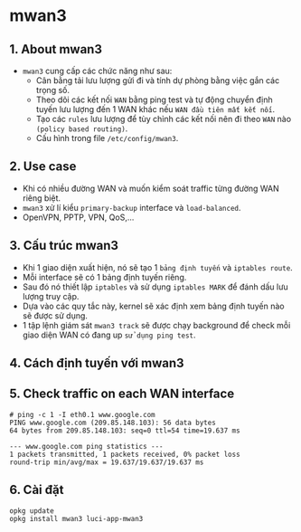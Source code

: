 # mwan3
## 1. About mwan3
- `mwan3` cung cấp các chức năng như sau:
  + Cân bằng tải lưu lượng gửi đi và tính dự phòng bằng việc gắn các trọng số.
  + Theo dõi các kết nối `WAN` bằng ping test và tự động chuyển định tuyến lưu lượng đến 1 WAN khác nếu `WAN đầu tiên mất kết nối`.
  + Tạo các `rules` lưu lượng để tùy chỉnh các kết nối nên đi theo `WAN` nào `(policy based routing)`.
  + Cấu hình trong file `/etc/config/mwan3`.

## 2. Use case
- Khi có nhiều đường WAN và muốn kiểm soát traffic từng đường WAN riêng biệt.
- `mwan3` xử lí kiểu `primary-backup` interface và `load-balanced`.
- OpenVPN, PPTP, VPN, QoS,...

## 3. Cấu trúc mwan3
- Khi 1 giao diện xuất hiện, nó sẽ tạo 1 `bảng định tuyến` và `iptables route`.
- Mỗi interface sẽ có 1 bảng định tuyến riêng.
- Sau đó nó thiết lập `iptables` và sử dụng `iptables MARK` để đánh dấu lưu lượng truy cập.
- Dựa vào các quy tắc này, kernel sẽ xác định xem bảng định tuyến nào sẽ được sử dụng.
- 1 tập lệnh giám sát `mwan3 track` sẽ được chạy background để check mỗi giao diện WAN có đang up `sử dụng ping test`.
  
## 4. Cách định tuyến với mwan3
## 5. Check traffic on each WAN interface
```
# ping -c 1 -I eth0.1 www.google.com
PING www.google.com (209.85.148.103): 56 data bytes
64 bytes from 209.85.148.103: seq=0 ttl=54 time=19.637 ms
 
--- www.google.com ping statistics ---
1 packets transmitted, 1 packets received, 0% packet loss
round-trip min/avg/max = 19.637/19.637/19.637 ms
```
## 6. Cài đặt 
```
opkg update
opkg install mwan3 luci-app-mwan3
```